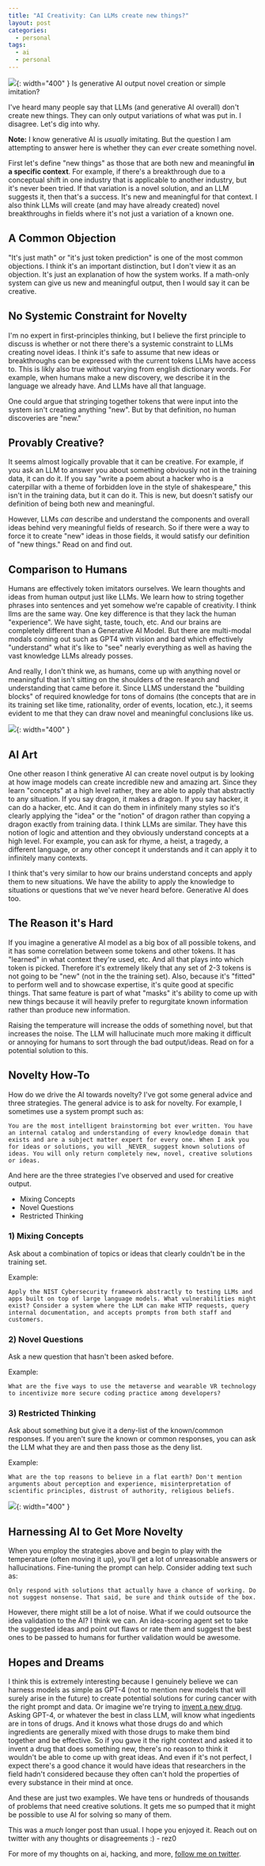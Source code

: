 ```yaml
---
title: "AI Creativity: Can LLMs create new things?"
layout: post
categories:
  - personal
tags:
  - ai
  - personal
---
```


![](https://i.imgur.com/5JwxDjF.png){: width="400" }
Is generative AI output novel creation or simple imitation?

I've heard many people say that LLMs (and generative AI overall) don't create new things. They can only output variations of what was put in. I disagree. Let's dig into why.

**Note:** I know generative AI is _usually_ imitating. But the question I am attempting to answer here is whether they can _ever_ create something novel. 

First let's define "new things" as those that are both new and meaningful **in a specific context**. For example, if there's a breakthrough due to a conceptual shift in one industry that is applicable to another industry, but it's never been tried. If that variation is a novel solution, and an LLM suggests it, then that's a success. It's new and meaningful for that context. I also think LLMs will create (and may have already created) novel breakthroughs in fields where it's not just a variation of a known one.

## A Common Objection
"It's just math" or "it's just token prediction" is one of the most common objections. I think it's an important distinction, but I don't view it as an objection. It's just an explanation of how the system works. If a math-only system can give us new and meaningful output, then I would say it can be creative.

## No Systemic Constraint for Novelty
I'm no expert in first-principles thinking, but I believe the first principle to discuss is whether or not there there's a systemic constraint to LLMs creating novel ideas. I think it's safe to assume that new ideas or breakthroughs can be expressed with the current tokens LLMs have access to. This is likly also true without varying from english dictionary words. For example, when humans make a new discovery, we describe it in the language we already have. And LLMs have all that language. 

One could argue that stringing together tokens that were input into the system isn't creating anything "new". But by that definition, no human discoveries are "new." 

## Provably Creative?

It seems almost logically provable that it can be creative. For example, if you ask an LLM to answer you about something obviously not in the training data, it can do it. If you say "write a poem about a hacker who is a caterpillar with a theme of forbidden love in the style of shakespeare," this isn't in the training data, but it can do it. This is new, but doesn't satisfy our definition of being both new and meaningful. 

However, LLMs _can_ describe and understand the components and overall ideas behind very meaningful fields of research. So if there were a way to force it to create "new" ideas in those fields, it would satisfy our definition of "new things." Read on and find out.

## Comparison to Humans

Humans are effectively token imitators ourselves. We learn thoughts and ideas from human output just like LLMs. We learn how to string together phrases into sentences and yet somehow we're capable of creativity. I think llms are the same way. One key difference is that they lack the human "experience". We have sight, taste, touch, etc. And our brains are completely different than a Generative AI Model. But there are multi-modal modals coming out such as GPT4 with vision and bard which effectively "understand" what it's like to "see" nearly everything as well as having the vast knowledge LLMs already posses. 

And really, I don't think we, as humans, come up with anything novel or meaningful that isn't sitting on the shoulders of the research and understanding that came before it. Since LLMS understand the "building blocks" of required knowledge for tons of domains (the concepts that are in its training set like time, rationality, order of events, location, etc.), it seems evident to me that they can draw novel and meaningful conclusions like us.

![](https://i.imgur.com/OMDHtcV.png){: width="400" }

## AI Art 

One other reason I think generative AI can create novel output is by looking at how image models can create incredible new and amazing art. Since they learn "concepts" at a high level rather, they are able to apply that abstractly to any situation. If you say dragon, it makes a dragon. If you say hacker, it can do a hacker, etc. And it can do them in infinitely many styles so it's clearly applying the "idea" or the "notion" of dragon rather than copying a dragon exactly from training data. I think LLMs are similar. They have this notion of logic and attention and they obviously understand concepts at a high level. For example, you can ask for rhyme, a heist, a tragedy, a different language, or any other concept it understands and it can apply it to infinitely many contexts. 

I think that's very similar to how our brains understand concepts and apply them to new situations. We have the ability to apply the knowledge to situations or questions that we've never heard before. Generative AI does too.

## The Reason it's Hard 
If you imagine a generative AI model as a big box of all possible tokens, and it has some correlation between some tokens and other tokens. It has "learned" in what context they're used, etc. And all that plays into which token is picked. Therefore it's extremely likely that any set of 2-3 tokens is not going to be "new" (not in the the training set). Also, because it's "fitted" to perform well and to showcase expertise, it's quite good at specific things. That same feature is part of what "masks" it's ability to come up with new things because it will heavily prefer to regurgitate known information rather than produce new information. 

Raising the temperature will increase the odds of something novel, but that increases the noise. The LLM will hallucinate much more making it difficult or annoying for humans to sort through the bad output/ideas. Read on for a potential solution to this.

##  Novelty How-To

How do we drive the AI towards novelty? I've got some general advice and three strategies. The general advice is to ask for novelty. For example, I sometimes use a system prompt such as:

```
You are the most intelligent brainstorming bot ever written. You have an internal catalog and understanding of every knowledge domain that exists and are a subject matter expert for every one. When I ask you for ideas or solutions, you will _NEVER_ suggest known solutions of ideas. You will only return completely new, novel, creative solutions or ideas.
```

And here are the three strategies I've observed and used for creative output.
- Mixing Concepts
- Novel Questions
- Restricted Thinking

### 1) Mixing Concepts
Ask about a combination of topics or ideas that clearly couldn't be in the training set.

Example:
```
Apply the NIST Cybersecurity framework abstractly to testing LLMs and apps built on top of large language models. What vulnerabilities might exist? Consider a system where the LLM can make HTTP requests, query internal documentation, and accepts prompts from both staff and customers.
```

### 2) Novel Questions
Ask a new question that hasn't been asked before.

Example:
```
What are the five ways to use the metaverse and wearable VR technology to incentivize more secure coding practice among developers?
```

### 3) Restricted Thinking
Ask about something but give it a deny-list of the known/common responses. If you aren't sure the known or common responses, you can ask the LLM what they are and then pass those as the deny list.

Example:
``` 
What are the top reasons to believe in a flat earth? Don't mention arguments about perception and experience, misinterpretation of scientific principles, distrust of authority, religious beliefs.
```

![](https://i.imgur.com/NiFPDz0.png){: width="400" }

## Harnessing AI to Get More Novelty

When you employ the strategies above and begin to play with the temperature (often moving it up), you'll get a lot of unreasonable answers or hallucinations. Fine-tuning the prompt can help. Consider adding text such as:

```
Only respond with solutions that actually have a chance of working. Do not suggest nonsense. That said, be sure and think outside of the box.
```

However, there might still be a lot of noise. What if we could outsource the idea validation to the AI? I think we can. An idea-scoring agent set to take the suggested ideas and point out flaws or rate them and suggest the best ones to be passed to humans for further validation would be awesome. 

## Hopes and Dreams

I think this is extremely interesting because I genuinely believe we can harness models as simple as GPT-4 (not to mention new models that will surely arise in the future) to create potential solutions for curing cancer with the right prompt and data. Or imagine we're trying to [invent a new drug](https://www.technologyreview.com/2023/02/15/1067904/ai-automation-drug-development/). Asking GPT-4, or whatever the best in class LLM, will know what ingedients are in tons of drugs. And it knows what those drugs do and which ingredients are generally mixed with those drugs to make them bind together and be effective. So if you gave it the right context and asked it to invent a drug that does something new, there's no reason to think it wouldn't be able to come up with great ideas. And even if it's not perfect, I expect there's a good chance it would have ideas that researchers in the field hadn't considered because they often can't hold the properties of every substance in their mind at once. 

And these are just two examples. We have tens or hundreds of thousands of problems that need creative solutions. It gets me so pumped that it might be possible to use AI for solving so many of them.

This was a _much_ longer post than usual. I hope you enjoyed it. Reach out on twitter with any thoughts or disagreements :) 
\- rez0

For more of my thoughts on ai, hacking, and more, [follow me on twitter](https://twitter.com/rez0__).

<meta name="twitter:card" content="summary_large_image" />
<meta name="twitter:site" content="@rez0__" />
<meta name="twitter:creator" content="@rez0__" />
<meta property="og:url" content="https://rez0.blog/personal/2023/07/31/ai-creativity" />
<meta property="og:title" content="AI Creativity: Can LLMs create new things?" />
<meta property="og:description" content="Is generative AI output novel creation or simple imitation?" />
<meta property="og:image" content="https://i.imgur.com/5JwxDjF.png" />

